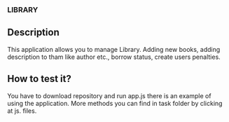 ### LIBRARY

## Description

This application allows you to manage Library. Adding new books, adding description to tham like author etc., borrow status, create users penalties.



## How to test it?

You have to download repository and run app.js there is an example of using the application. More methods you can find in task folder by clicking at js. files.
